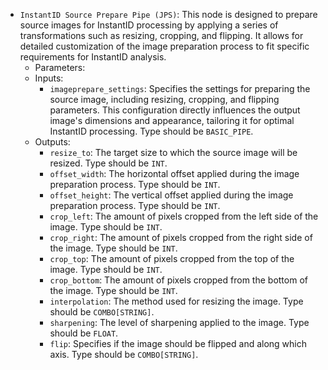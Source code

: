 - `InstantID Source Prepare Pipe (JPS)`: This node is designed to prepare source images for InstantID processing by applying a series of transformations such as resizing, cropping, and flipping. It allows for detailed customization of the image preparation process to fit specific requirements for InstantID analysis.
    - Parameters:
    - Inputs:
        - `imageprepare_settings`: Specifies the settings for preparing the source image, including resizing, cropping, and flipping parameters. This configuration directly influences the output image's dimensions and appearance, tailoring it for optimal InstantID processing. Type should be `BASIC_PIPE`.
    - Outputs:
        - `resize_to`: The target size to which the source image will be resized. Type should be `INT`.
        - `offset_width`: The horizontal offset applied during the image preparation process. Type should be `INT`.
        - `offset_height`: The vertical offset applied during the image preparation process. Type should be `INT`.
        - `crop_left`: The amount of pixels cropped from the left side of the image. Type should be `INT`.
        - `crop_right`: The amount of pixels cropped from the right side of the image. Type should be `INT`.
        - `crop_top`: The amount of pixels cropped from the top of the image. Type should be `INT`.
        - `crop_bottom`: The amount of pixels cropped from the bottom of the image. Type should be `INT`.
        - `interpolation`: The method used for resizing the image. Type should be `COMBO[STRING]`.
        - `sharpening`: The level of sharpening applied to the image. Type should be `FLOAT`.
        - `flip`: Specifies if the image should be flipped and along which axis. Type should be `COMBO[STRING]`.
